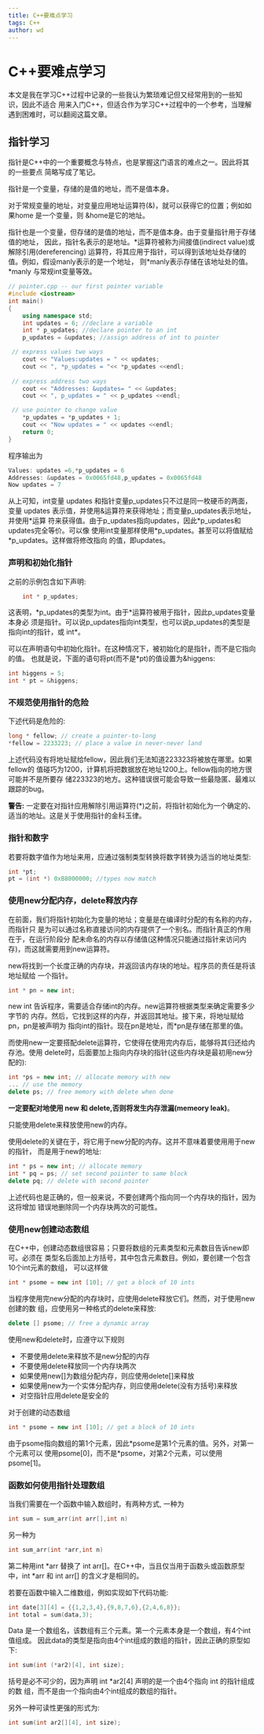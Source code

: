 ```yaml
---
title: C++要难点学习
tags: C++
author: wd
---
```

# C++要难点学习
本文是我在学习C++过程中记录的一些我认为繁琐难记但又经常用到的一些知识，因此不适合
用来入门C++，但适合作为学习C++过程中的一个参考，当理解遇到困难时，可以翻阅这篇文章。
## 指针学习
指针是C++中的一个重要概念与特点，也是掌握这门语言的难点之一。因此将其的一些要点
简略写成了笔记。

指针是一个变量，存储的是值的地址，而不是值本身。

对于常规变量的地址，对变量应用地址运算符(\&)，就可以获得它的位置；例如如果home
是一个变量，则 \&home是它的地址。

指针也是一个变量，但存储的是值的地址，而不是值本身。由于变量指针用于存储值的地址，
因此，指针名表示的是地址。\*运算符被称为间接值(indirect value)或解除引用(dereferencing)
运算符，将其应用于指针，可以得到该地址处存储的值。例如，假设manly表示的是一个地址，
则*manly表示存储在该地址处的值。*manly 与常规int变量等效。

```c++
// pointer.cpp -- our first pointer variable
#include <iostream>
int main()
{
    using namespace std;
    int updates = 6; //declare a variable
    int * p_updates; //declare pointer to an int
    p_updates = &updates; //assign address of int to pointer

 // express values two ways
    cout << "Values:updates = " << updates;
    cout << ", *p_updates = "<< *p_updates <<endl;
 
 // express address two ways 
    cout << "Addresses: &updates= " << &updates;
    cout << ", p_updates = " << p_updates <<endl;

 // use pointer to change value
    *p_updates = *p_updates + 1;
    cout << "Now updates = " << updates <<endl;
    return 0;
}
```
程序输出为
```c++
Values: updates =6,*p_updates = 6
Addresses: &updates = 0x0065fd48,p_updates = 0x0065fd48
Now updates = 7
```

从上可知，int变量 updates 和指针变量p\_updates只不过是同一枚硬币的两面，变量 
updates 表示值，并使用\&运算符来获得地址；而变量p\_updates表示地址，并使用\*运算
符来获得值。由于p\_updates指向updates，因此\*p\_updates和updates完全等价。可以像
使用int变量那样使用*p\_updates。甚至可以将值赋给 *p\_updates。这样做将修改指向
的值，即updates。

### 声明和初始化指针
之前的示例包含如下声明:
```c++
    int * p_updates;
```

这表明，\*p\_updates的类型为int。由于\*运算符被用于指针，因此p\_updates变量本身必
须是指针。可以说p\_updates指向int类型，也可以说p\_updates的类型是指向int的指针，或
int*。

可以在声明语句中初始化指针。在这种情况下，被初始化的是指针，而不是它指向的值。
也就是说，下面的语句将pt(而不是*pt)的值设置为\&higgens:

```c++
int higgens = 5;
int * pt = &higgens;
```

### 不规范使用指针的危险
下述代码是危险的:
```c++
long * fellow; // create a pointer-to-long
*fellow = 2233223; // place a value in never-never land
```
上述代码没有将地址赋给fellow，因此我们无法知道223323将被放在哪里。如果fellow的
值碰巧为1200，计算机将把数据放在地址1200上。fellow指向的地方很可能并不是所要存
储223323的地方。这种错误很可能会导致一些最隐匿、最难以跟踪的bug。

**警告:** 一定要在对指针应用解除引用运算符(*)之前，将指针初始化为一个确定的、
适当的地址。这是关于使用指针的金科玉律。

### 指针和数字
若要将数字值作为地址来用，应通过强制类型转换将数字转换为适当的地址类型:
```c++
int *pt;
pt = (int *) 0xB8000000; //types now match
```
### 使用new分配内存，delete释放内存
在前面，我们将指针初始化为变量的地址；变量是在编译时分配的有名称的内存，而指针只
是为可以通过名称直接访问的内存提供了一个别名。而指针真正的作用在于，在运行阶段分
配未命名的内存以存储值(这种情况只能通过指针来访问内存)，而这就需要用到new运算符。

new将找到一个长度正确的内存块，并返回该内存块的地址。程序员的责任是将该地址赋给
一个指针。

```c++
int * pn = new int;
```
new int 告诉程序，需要适合存储int的内存。new运算符根据类型来确定需要多少字节的
内存。然后，它找到这样的内存，并返回其地址。接下来，将地址赋给pn，pn是被声明为
指向int的指针。现在pn是地址，而*pn是存储在那里的值。

而使用new一定要搭配delete运算符，它使得在使用完内存后，能够将其归还给内存池。使用
delete时，后面要加上指向内存块的指针(这些内存块是最初用new分配的):

```c++
int *ps = new int; // allocate memory with new
... // use the memory
delete ps; // free memory with delete when done
```

**一定要配对地使用 new 和 delete,否则将发生内存泄漏(memeory leak)**。

只能使用delete来释放使用new的内存。

使用delete的关键在于，将它用于new分配的内存。这并不意味着要使用用于new的指针，
而是用于new的地址:
```c++
int * ps = new int; // allocate memory
int * pq = ps; // set second poiinter to same block
delete pq; // delete with second pointer
```
上述代码也是正确的，但一般来说，不要创建两个指向同一个内存块的指针，因为这将增加
错误地删除同一个内存块两次的可能性。

### 使用new创建动态数组
在C++中，创建动态数组很容易；只要将数组的元素类型和元素数目告诉new即可。必须在
类型名后面加上方括号，其中包含元素数目。例如，要创建一个包含10个int元素的数组，
可以这样做
```c++
int * psome = new int [10]; // get a block of 10 ints
```
当程序使用完new分配的内存块时，应使用delete释放它们。然而，对于使用new创建的数
组，应使用另一种格式的delete来释放:
```c++
delete [] psome; // free a dynamic array
```
使用new和delete时，应遵守以下规则
* 不要使用delete来释放不是new分配的内存
* 不要使用delete释放同一个内存块两次
* 如果使用new[]为数组分配内存，则应使用delete[]来释放
* 如果使用new为一个实体分配内存，则应使用delete(没有方括号)来释放
* 对空指针应用delete是安全的

对于创建的动态数组
```c++
int * psome = new int [10]; // get a block of 10 ints
```
由于psome指向数组的第1个元素，因此*psome是第1个元素的值。另外，对第一个元素可以
使用psome[0]，而不是\*psome，对第2个元素，可以使用psome[1]。

### 函数如何使用指针处理数组

当我们需要在一个函数中输入数组时，有两种方式, 一种为
```c++
int sum = sum_arr(int arr[],int n)
```
另一种为
```c++
int sum_arr(int *arr,int n)
```
第二种用int *arr 替换了 int arr[]。在C++中，当且仅当用于函数头或函数原型中，int
*arr 和 int arr[] 的含义才是相同的。

若要在函数中输入二维数组，例如实现如下代码功能:
```c++
int date[3][4] = {{1,2,3,4},{9,8,7,6},{2,4,6,8}};
int total = sum(data,3);
```
Data 是一个数组名，该数组有三个元素。第一个元素本身是一个数组，有4个int值组成。
因此data的类型是指向由4个int组成的数组的指针，因此正确的原型如下:
```c++
int sum(int (*ar2)[4], int size);
```
括号是必不可少的，因为声明 int *ar2[4] 声明的是一个由4个指向 int 的指针组成的数
组，而不是由一个指向由4个int组成的数组的指针。

另外一种可读性更强的形式为:
```c++
int sum(int ar2[][4], int size);
```
